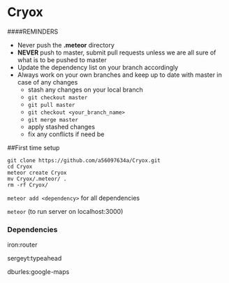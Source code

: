 # Cryox

####REMINDERS
- Never push the **.meteor** directory
- __NEVER__ push to master, submit pull requests unless we are all sure of what is to be pushed to master
- Update the dependency list on your branch accordingly
- Always work on your own branches and keep up to date with master in case of any changes
	- stash any changes on your local branch
	- ```git checkout master```
	- ```git pull master```
	- ```git checkout <your_branch_name>```
	- ```git merge master```
	- apply stashed changes
	- fix any conflicts if need be

##First time setup
```
git clone https://github.com/a56097634a/Cryox.git
cd Cryox
meteor create Cryox
mv Cryox/.meteor/ .
rm -rf Cryox/
```
```meteor add <dependency>``` for all dependencies

```meteor``` (to run server on localhost:3000)

### Dependencies
iron:router

sergeyt:typeahead

dburles:google-maps